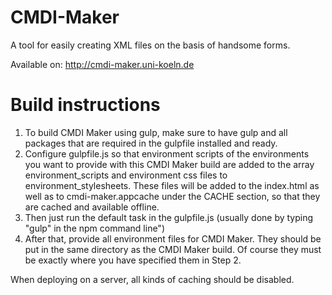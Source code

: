 CMDI-Maker
==========

A tool for easily creating XML files on the basis of handsome forms.

Available on: http://cmdi-maker.uni-koeln.de


# Build instructions #

1. To build CMDI Maker using gulp, make sure to have gulp and all packages that are required in the gulpfile installed and ready.
2. Configure gulpfile.js so that environment scripts of the environments you want to provide with this CMDI Maker build are added to the array environment_scripts and environment css files to environment_stylesheets. These files will be added to the index.html as well as to cmdi-maker.appcache under the CACHE section, so that they are cached and available offline.
3. Then just run the default task in the gulpfile.js (usually done by typing "gulp" in the npm command line")
4. After that, provide all environment files for CMDI Maker. They should be put in the same directory as the CMDI Maker build. Of course they must be exactly where you have specified them in Step 2.

When deploying on a server, all kinds of caching should be disabled.